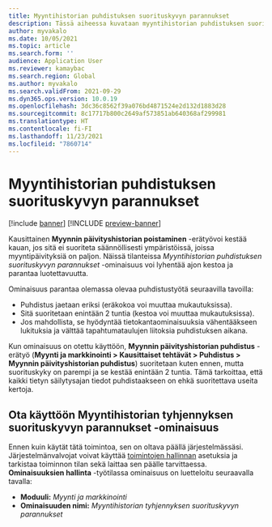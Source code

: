 ```yaml
---
title: Myyntihistorian puhdistuksen suorituskyvyn parannukset
description: Tässä aiheessa kuvataan myyntihistorian puhdistuksen suorituskyvyn parannuksiin liittyvä ominaisuus sekä sen ottaminen käyttöön.
author: myvakalo
ms.date: 10/05/2021
ms.topic: article
ms.search.form: ''
audience: Application User
ms.reviewer: kamaybac
ms.search.region: Global
ms.author: myvakalo
ms.search.validFrom: 2021-09-29
ms.dyn365.ops.version: 10.0.19
ms.openlocfilehash: 3dc36c8562f39a076bd4871524e2d132d1883d28
ms.sourcegitcommit: 8c17717b800c2649af573851ab640368af299981
ms.translationtype: HT
ms.contentlocale: fi-FI
ms.lasthandoff: 11/23/2021
ms.locfileid: "7860714"
---
```

# <a name="saleshistorycleanupperformanceimprovements"></a>Myyntihistorian puhdistuksen suorituskyvyn parannukset

[!include [banner](../includes/banner.md)]
[!INCLUDE [preview-banner](../includes/preview-banner.md)] 
<!-- KFM: Preview until GA with 10.0.24 -->

Kausittainen **Myynnin päivityshistorian poistaminen** -erätyövoi kestää kauan, jos sitä ei suoriteta säännöllisesti ympäristöissä, joissa myyntipäivityksiä on paljon. Näissä tilanteissa *Myyntihistorian puhdistuksen suorituskyvyn parannukset* -ominaisuus voi lyhentää ajon kestoa ja parantaa luotettavuutta.

Ominaisuus parantaa olemassa olevaa puhdistustyötä seuraavilla tavoilla:

- Puhdistus jaetaan eriksi (eräkokoa voi muuttaa mukautuksissa).
- Sitä suoritetaan enintään 2 tuntia (kestoa voi muuttaa mukautuksissa).
- Jos mahdollista, se hyödyntää tietokantaominaisuuksia vähentääkseen lukituksia ja välttää tapahtumataulujen liitoksia puhdistuksen aikana.

Kun ominaisuus on otettu käyttöön, **Myynnin päivityshistorian puhdistus** -erätyö (**Myynti ja markkinointi \> Kausittaiset tehtävät \> Puhdistus \> Myynnin päivityshistorian puhdistus**) suoritetaan kuten ennen, mutta suorituskyky on parempi ja se kestää enintään 2 tuntia. Tämä tarkoittaa, että kaikki tietyn säilytysajan tiedot puhdistaakseen on ehkä suoritettava useita kertoja.

## <a name="turn-on-the-saleshistorycleanupperformanceimprovements-feature"></a>Ota käyttöön Myyntihistorian tyhjennyksen suorituskyvyn parannukset -ominaisuus

Ennen kuin käytät tätä toimintoa, sen on oltava päällä järjestelmässäsi. Järjestelmänvalvojat voivat käyttää [toimintojen hallinnan](../../fin-ops-core/fin-ops/get-started/feature-management/feature-management-overview.md) asetuksia ja tarkistaa toiminnon tilan sekä laittaa sen päälle tarvittaessa. **Ominaisuuksien hallinta** -työtilassa ominaisuus on luetteloitu seuraavalla tavalla:

- **Moduuli:** *Myynti ja markkinointi*
- **Ominaisuuden nimi:** *Myyntihistorian tyhjennyksen suorituskyvyn parannukset*
